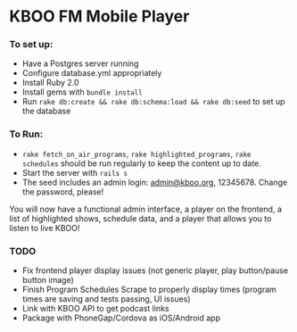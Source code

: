 # KBOO FM Mobile Player

### To set up:

- Have a Postgres server running
- Configure database.yml appropriately
- Install Ruby 2.0
- Install gems with `bundle install`
- Run `rake db:create && rake db:schema:load && rake db:seed` to set up the database


### To Run:

- `rake fetch_on_air_programs`, `rake highlighted_programs`, `rake schedules` should be run regularly to keep the content up to date.
- Start the server with `rails s`
- The seed includes an admin login: admin@kboo.org, 12345678. Change the password, please!

You will now have a functional admin interface, a player on the frontend, a list of highlighted shows, schedule data, and a player that allows you to listen to live KBOO! 

### TODO

- Fix frontend player display issues (not generic player, play button/pause button image)
- Finish Program Schedules Scrape to properly display times (program times are saving and tests passing, UI issues)
- Link with KBOO API to get podcast links
- Package with PhoneGap/Cordova as iOS/Android app
